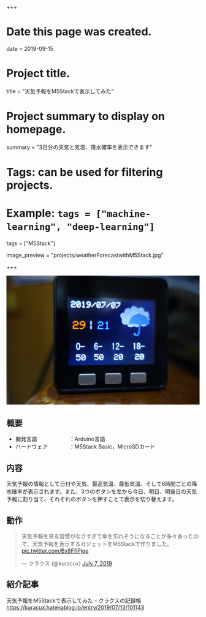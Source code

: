 +++
# Date this page was created.
date = 2019-09-15

# Project title.
title = "天気予報をM5Stackで表示してみた"

# Project summary to display on homepage.
summary = "3日分の天気と気温、降水確率を表示できます"

# Tags: can be used for filtering projects.
# Example: `tags = ["machine-learning", "deep-learning"]`
tags = ["M5Stack"]

image_preview = "projects/weatherForecastwithM5Stack.jpg"

+++

![This is a image](../../img/projects/weatherForecastwithM5Stack.jpg)

## 概要

- 開発言語　　　　　　：Arduino言語
- ハードウェア　　　　：M5Stack Basic，MicroSDカード

## 内容
天気予報の情報として日付や天気、最高気温、最低気温、そして6時間ごとの降水確率が表示されます。また、3つのボタンを左から今日、明日、明後日の天気予報に割り当て、それぞれのボタンを押すことで表示を切り替えます。

## 動作
<blockquote class="twitter-tweet"><p lang="ja" dir="ltr">天気予報を見る習慣がなさすぎて傘を忘れそうになることが多々あったので、天気予報を表示するガジェットをM5Stackで作りました。 <a href="https://t.co/Bx8FfiPjqe">pic.twitter.com/Bx8FfiPjqe</a></p>&mdash; クラクス (@kuracux) <a href="https://twitter.com/kuracux/status/1147666571227066373?ref_src=twsrc%5Etfw">July 7, 2019</a></blockquote> <script async src="https://platform.twitter.com/widgets.js" charset="utf-8"></script>


## 紹介記事
天気予報をM5Stackで表示してみた - クラクスの記録帳
https://kuracux.hatenablog.jp/entry/2019/07/13/101143
